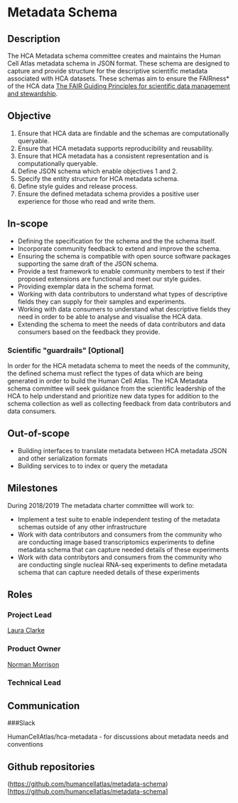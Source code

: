 
# Metadata Schema

## Description

The HCA Metadata schema committee creates and maintains the Human Cell Atlas metadata schema in JSON format. These schema are designed to capture and provide structure for the descriptive scientific metadata associated with HCA datasets. These schemas aim to ensure the FAIRness* of the HCA data [The FAIR Guiding Principles for scientific data management and stewardship](https://www.nature.com/articles/sdata201618). 

## Objective

1. Ensure that HCA data are findable and the schemas are computationally queryable.
2. Ensure that HCA metadata supports reproducibility and reusability.
3. Ensure that HCA metadata has a consistent representation and is computationally queryable.
4. Define JSON schema which enable objectives 1 and 2.
5. Specify the entity structure for HCA metadata schema.
6. Define style guides and release process.
7. Ensure the defined metadata schema provides a positive user experience for those who read and write them.

## In-scope

* Defining the specification for the schema and the the schema itself.
* Incorporate community feedback to extend and improve the schema.
* Ensuring the schema is compatible with open source software packages supporting the same draft of the JSON schema.
* Provide a test framework to enable community members to test if their proposed extensions are functional and meet our style guides.
* Providing exemplar data in the schema format.
* Working with data contributors to understand what types of descriptive fields they can supply for their samples and experiments.
* Working with data consumers to understand what descriptive fields they need in order to be able to analyse and visualise the HCA data.
* Extending the schema to meet the needs of data contributors and data consumers based on the feedback they provide.

### Scientific "guardrails" [Optional]

In order for the HCA metadata schema to meet the needs of the community, the defined schema must reflect the types of data which are being generated in order to build the Human Cell Atlas. The HCA Metadata schema committee will seek guidance from the scientific leadership of the HCA to help understand and prioritize new data types for addition to the schema collection as well as collecting feedback from data contributors and data consumers.

## Out-of-scope

* Building interfaces to translate metadata between HCA metadata JSON and other serialization formats
* Building services to to index or query the metadata

## Milestones

During 2018/2019 The metadata charter committee will work to:

* Implement a test suite to enable independent testing of the metadata schemas outside of any other infrastructure
* Work with data contributors and consumers from the community who are conducting image based transcriptomics experiments to define metadata schema that can capture needed details of these experiments
* Work with data contribytors and consumers from the community who are conducting single nucleai RNA-seq experiments to define metadata schema that can capture needed details of these experiments

## Roles

### Project Lead
[Laura Clarke](mailto:laura@ebi.ac.uk)
### Product Owner
[Norman Morrison](mailto:norman@ebi.ac.uk)
### Technical Lead


## Communication

###Slack

HumanCellAtlas/hca-metadata - for discussions about metadata needs and conventions

## Github repositories

(https://github.com/humancellatlas/metadata-schema)[https://github.com/humancellatlas/metadata-schema]
